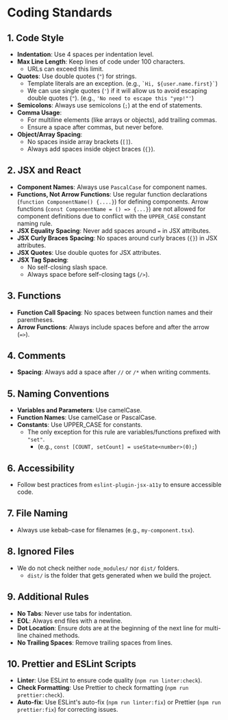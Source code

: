 # Coding Standards

## 1. Code Style

-   **Indentation**: Use 4 spaces per indentation level.
-   **Max Line Length**: Keep lines of code under 100 characters.
    -   URLs can exceed this limit.
-   **Quotes**: Use double quotes (`"`) for strings.
    -   Template literals are an exception. (e.g., `` `Hi, ${user.name.first}` ``)
    -   We can use single quotes (`'`) if it will allow us to avoid escaping double quotes (`"`). (e.g., `'No need to escape this "yep!"'`)
-   **Semicolons**: Always use semicolons (`;`) at the end of statements.
-   **Comma Usage**:
    -   For multiline elements (like arrays or objects), add trailing commas.
    -   Ensure a space after commas, but never before.
-   **Object/Array Spacing**:
    -   No spaces inside array brackets (`[]`).
    -   Always add spaces inside object braces (`{}`).

## 2. JSX and React

-   **Component Names**: Always use `PascalCase` for component names.
-   **Functions, Not Arrow Functions**: Use regular function declarations (`function ComponentName() {....}`) for defining components. Arrow functions (`const ComponentName = () => {...}`) are not allowed for component definitions due to conflict with the `UPPER_CASE` constant naming rule.
-   **JSX Equality Spacing**: Never add spaces around `=` in JSX attributes.
-   **JSX Curly Braces Spacing**: No spaces around curly braces (`{}`) in JSX attributes.
-   **JSX Quotes**: Use double quotes for JSX attributes.
-   **JSX Tag Spacing**:
    -   No self-closing slash space.
    -   Always space before self-closing tags (`/>`).

## 3. Functions

-   **Function Call Spacing**: No spaces between function names and their parentheses.
-   **Arrow Functions**: Always include spaces before and after the arrow (`=>`).

## 4. Comments

-   **Spacing**: Always add a space after `//` or `/*` when writing comments.

## 5. Naming Conventions

-   **Variables and Parameters**: Use camelCase.
-   **Function Names**: Use camelCase or PascalCase.
-   **Constants**: Use UPPER_CASE for constants.
    -   The only exception for this rule are variables/functions prefixed with `"set"`.
        -   (e.g., `const [COUNT, setCount] = useState<number>(0);`)

## 6. Accessibility

-   Follow best practices from `eslint-plugin-jsx-a11y` to ensure accessible code.

## 7. File Naming

-   Always use kebab-case for filenames (e.g., `my-component.tsx`).

## 8. Ignored Files

-   We do not check neither `node_modules/` nor `dist/` folders.
    -   `dist/` is the folder that gets generated when we build the project.

## 9. Additional Rules

-   **No Tabs**: Never use tabs for indentation.
-   **EOL**: Always end files with a newline.
-   **Dot Location**: Ensure dots are at the beginning of the next line for multi-line chained methods.
-   **No Trailing Spaces**: Remove trailing spaces from lines.

## 10. Prettier and ESLint Scripts

-   **Linter**: Use ESLint to ensure code quality (`npm run linter:check`).
-   **Check Formatting**: Use Prettier to check formatting (`npm run prettier:check`).
-   **Auto-fix**: Use ESLint's auto-fix (`npm run linter:fix`) or Prettier (`npm run prettier:fix`) for correcting issues.
